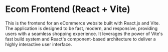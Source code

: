 # Ecom Frontend (React + Vite)

This is the frontend for an eCommerce website built with React.js and Vite. The application is designed to be fast, modern, and responsive, providing users with a seamless shopping experience. It leverages the power of Vite's fast build system and React's component-based architecture to deliver a highly interactive user interface.
